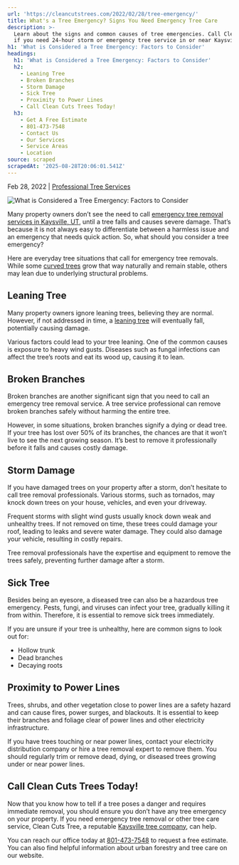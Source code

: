 ```yaml
---
url: 'https://cleancutstrees.com/2022/02/28/tree-emergency/'
title: What's a Tree Emergency? Signs You Need Emergency Tree Care
description: >-
  Learn about the signs and common causes of tree emergencies. Call Clean Cuts
  if you need 24-hour storm or emergency tree service in or near Kaysville, UT.
h1: 'What is Considered a Tree Emergency: Factors to Consider'
headings:
  h1: 'What is Considered a Tree Emergency: Factors to Consider'
  h2:
    - Leaning Tree
    - Broken Branches
    - Storm Damage
    - Sick Tree
    - Proximity to Power Lines
    - Call Clean Cuts Trees Today!
  h3:
    - Get A Free Estimate
    - 801-473-7548
    - Contact Us
    - Our Services
    - Service Areas
    - Location
source: scraped
scrapedAt: '2025-08-28T20:06:01.541Z'
---
```

Feb 28, 2022 | [Professional Tree Services](https://cleancutstrees.com/category/professional-tree-services/)

![What is Considered a Tree Emergency: Factors to Consider](./assets/68b1abbe0a9e1590a4a14db4a8e94086dc0a8853.jpg)

Many property owners don’t see the need to call [emergency tree removal services in Kaysville, UT](https://cleancutstrees.com/services/emergency-tree-damage/), until a tree falls and causes severe damage. That’s because it is not always easy to differentiate between a harmless issue and an emergency that needs quick action. So, what should you consider a tree emergency?

Here are everyday tree situations that call for emergency tree removals. While some [curved trees](https://cleancutstrees.com/2025/05/11/why-are-curved-trees-dangerous/) grow that way naturally and remain stable, others may lean due to underlying structural problems.

## **Leaning Tree**

Many property owners ignore leaning trees, believing they are normal. However, if not addressed in time, a [leaning tree](https://cleancutstrees.com/2024/05/12/how-far-can-tree-lean-before-it-falls/) will eventually fall, potentially causing damage.

Various factors could lead to your tree leaning. One of the common causes is exposure to heavy wind gusts. Diseases such as fungal infections can affect the tree’s roots and eat its wood up, causing it to lean.

## **Broken Branches**

Broken branches are another significant sign that you need to call an emergency tree removal service. A tree service professional can remove broken branches safely without harming the entire tree.

However, in some situations, broken branches signify a dying or dead tree. If your tree has lost over 50% of its branches, the chances are that it won’t live to see the next growing season. It’s best to remove it professionally before it falls and causes costly damage.

## **Storm Damage**

If you have damaged trees on your property after a storm, don’t hesitate to call tree removal professionals. Various storms, such as tornados, may knock down trees on your house, vehicles, and even your driveway.

Frequent storms with slight wind gusts usually knock down weak and unhealthy trees. If not removed on time, these trees could damage your roof, leading to leaks and severe water damage. They could also damage your vehicle, resulting in costly repairs.

Tree removal professionals have the expertise and equipment to remove the trees safely, preventing further damage after a storm.

## **Sick Tree**

Besides being an eyesore, a diseased tree can also be a hazardous tree emergency. Pests, fungi, and viruses can infect your tree, gradually killing it from within. Therefore, it is essential to remove sick trees immediately.

If you are unsure if your tree is unhealthy, here are common signs to look out for:

-   Hollow trunk
-   Dead branches
-   Decaying roots

## **Proximity to Power Lines**

Trees, shrubs, and other vegetation close to power lines are a safety hazard and can cause fires, power surges, and blackouts. It is essential to keep their branches and foliage clear of power lines and other electricity infrastructure.

If you have trees touching or near power lines, contact your electricity distribution company or hire a tree removal expert to remove them. You should regularly trim or remove dead, dying, or diseased trees growing under or near power lines.

## **Call Clean Cuts Trees Today!**

Now that you know how to tell if a tree poses a danger and requires immediate removal, you should ensure you don’t have any tree emergency on your property. If you need emergency tree removal or other tree care service, Clean Cuts Tree, a reputable [Kaysville tree company](https://cleancutstrees.com/), can help.

You can reach our office today at [801-473-7548](tel:8014737548) to request a free estimate. You can also find helpful information about urban forestry and tree care on our website.
